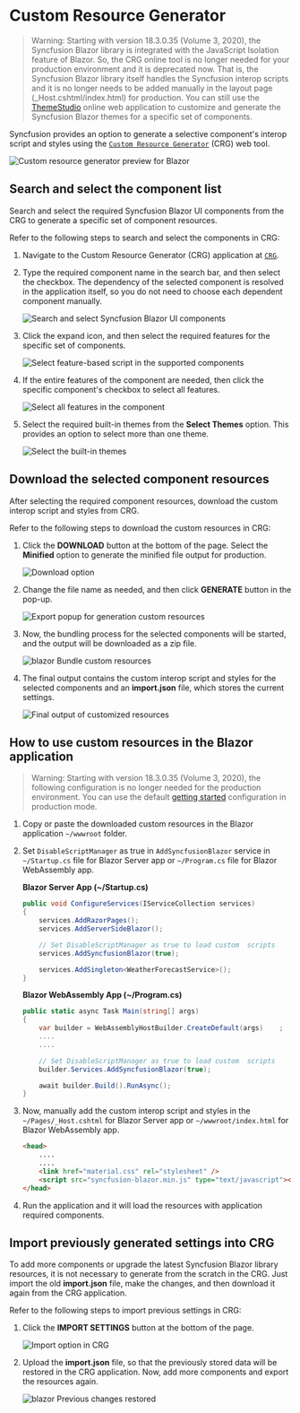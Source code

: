 # Custom Resource Generator

> Warning: Starting with version 18.3.0.35 (Volume 3, 2020), the Syncfusion Blazor library is integrated with the JavaScript Isolation feature of Blazor. So, the CRG online tool is no longer needed for your production environment and it is deprecated now. That is, the Syncfusion Blazor library itself handles the Syncfusion interop scripts and it is no longer needs to be added manually in the layout page (_Host.cshtml/index.html) for production. You can still use the [ThemeStudio](http://ej2.syncfusion.com/themestudio/) online web application to customize and generate the Syncfusion Blazor themes for a specific set of components.

Syncfusion provides an option to generate a selective component's interop script and styles using the [`Custom Resource Generator`](https://blazor.syncfusion.com/crg) (CRG) web tool.

![Custom resource generator preview for Blazor](images/custom-resource-generator-preview.png)

## Search and select the component list

Search and select the required Syncfusion Blazor UI components from the CRG to generate a specific set of component resources.

Refer to the following steps to search and select the components in CRG:

1. Navigate to the Custom Resource Generator (CRG) application at [`CRG`](https://blazor.syncfusion.com/crg).

2. Type the required component name in the search bar, and then select the checkbox. The dependency of the selected component is resolved in the application itself, so you do not need to choose each dependent component manually.

    ![Search and select Syncfusion Blazor UI components](images/search-non-injectable.png)

3. Click the expand icon, and then select the required features for the specific set of components.

    ![Select feature-based script in the supported components](images/select-injectable-module.png)

4. If the entire features of the component are needed, then click the specific component's checkbox to select all features.

    ![Select all features in the component](images/select-all-injectable.png)

5. Select the required built-in themes from the **Select Themes** option. This provides an option to select more than one theme.

    ![Select the built-in themes](images/select-inbuilt-themes.png)

## Download the selected component resources

After selecting the required component resources, download the custom interop script and styles from CRG.

Refer to the following steps to download the custom resources in CRG:

1. Click the **DOWNLOAD** button at the bottom of the page. Select the **Minified** option to generate the minified file output for production.

    ![Download option](images/download-option.png)

2. Change the file name as needed, and then click **GENERATE** button in the pop-up.

    ![Export popup for generation custom resources](images/export-popup.png)

3. Now, the bundling process for the selected components will be started, and the output will be downloaded as a zip file.

    ![blazor Bundle custom resources](images/bundling-custom-resources.png)

4. The final output contains the custom interop script and styles for the selected components and an **import.json** file, which stores the current settings.

    ![Final output of customized resources](images/customized-resources.png)

## How to use custom resources in the Blazor application

> Warning: Starting with version 18.3.0.35 (Volume 3, 2020), the following configuration is no longer needed for the production environment. You can use the default [getting started](https://blazor.syncfusion.com/documentation/getting-started/blazor-server-side-visual-studio-2019/#importing-syncfusion-blazor-component-in-the-application) configuration in production mode.

1. Copy or paste the downloaded custom resources in the Blazor application `~/wwwroot` folder.

2. Set `DisableScriptManager` as true in `AddSyncfusionBlazor` service in `~/Startup.cs` file for Blazor Server app or `~/Program.cs` file for Blazor WebAssembly app.

    **Blazor Server App (~/Startup.cs)**
    ```csharp
    public void ConfigureServices(IServiceCollection services)
    {
        services.AddRazorPages();
        services.AddServerSideBlazor();

        // Set DisableScriptManager as true to load custom  scripts
        services.AddSyncfusionBlazor(true);

        services.AddSingleton<WeatherForecastService>();
    }
    ```

    **Blazor WebAssembly App (~/Program.cs)**
    ```csharp
    public static async Task Main(string[] args)
    {
        var builder = WebAssemblyHostBuilder.CreateDefault(args)    ;
        ....
        ....

        // Set DisableScriptManager as true to load custom  scripts
        builder.Services.AddSyncfusionBlazor(true);

        await builder.Build().RunAsync();
    }
    ```

3. Now, manually add the custom interop script and styles in the `~/Pages/_Host.cshtml` for Blazor Server app or `~/wwwroot/index.html` for Blazor WebAssembly app.

    ```html
    <head>
        ....
        ....
        <link href="material.css" rel="stylesheet" />
        <script src="syncfusion-blazor.min.js" type="text/javascript"></script>
    </head>
    ```

4. Run the application and it will load the resources with application required components.

## Import previously generated settings into CRG

To add more components or upgrade the latest Syncfusion Blazor library resources, it is not necessary to generate from the scratch in the CRG. Just import the old **import.json** file, make the changes, and then download it again from the CRG application.

Refer to the following steps to import previous settings in CRG:

1. Click the **IMPORT SETTINGS** button at the bottom of the page.

    ![Import option in CRG](images/import-option.png)

2. Upload the **import.json** file, so that the previously stored data will be restored in the CRG application. Now, add more components and export the resources again.

    ![blazor Previous changes restored](images/previous-changes-restored.png)
